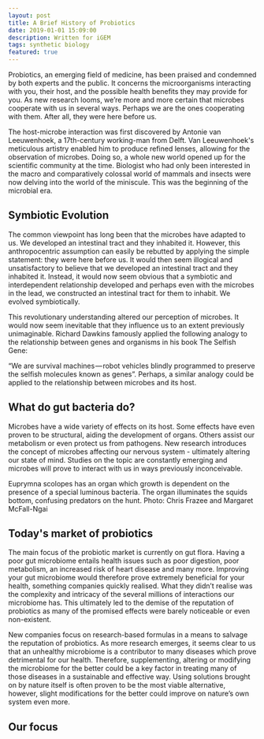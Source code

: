 ```yaml
---
layout: post
title: A Brief History of Probiotics
date: 2019-01-01 15:09:00
description: Written for iGEM
tags: synthetic biology
featured: true
---
```


Probiotics, an emerging field of medicine, has been praised and condemned by both experts and the public. It concerns the microorganisms interacting with you, their host, and the possible health benefits they may provide for you. As new research looms, we’re more and more certain that microbes cooperate with us in several ways. Perhaps we are the ones cooperating with them. After all, they were here before us.

The host-microbe interaction was first discovered by Antonie van Leeuwenhoek, a 17th-century working-man from Delft. Van Leeuwenhoek's meticulous artistry enabled him to produce refined lenses, allowing for the observation of microbes. Doing so, a whole new world opened up for the scientific community at the time. Biologist who had only been interested in the macro and comparatively colossal world of mammals and insects were now delving into the world of the miniscule. This was the beginning of the microbial era. 

## Symbiotic Evolution
The common viewpoint has long been that the microbes have adapted to us. We developed an intestinal tract and they inhabited it. However, this anthropocentric assumption can easily be rebutted by applying the simple statement: they were here before us. It would then seem illogical and unsatisfactory to believe that we developed an intestinal tract and they inhabited it. Instead, it would now seem obvious that a symbiotic and interdependent relationship developed and perhaps even with the microbes in the lead, we constructed an intestinal tract for them to inhabit. We evolved symbiotically. 

This revolutionary understanding altered our perception of microbes. It would now seem inevitable that they influence us to an extent previously unimaginable. Richard Dawkins famously applied the following analogy to the relationship between genes and organisms in his book The Selfish Gene:

“We are survival machines — robot vehicles blindly programmed to preserve the selfish molecules known as genes”. 
Perhaps, a similar analogy could be applied to the relationship between microbes and its host.

## What do gut bacteria do?
Microbes have a wide variety of effects on its host. Some effects have even proven to be structural, aiding the development of organs. Others assist our metabolism or even protect us from pathogens. New research introduces the concept of microbes affecting our nervous system - ultimately altering our state of mind. Studies on the topic are constantly emerging and microbes will prove to interact with us in ways previously inconceivable.  
<img class="fig" src="https://2019.igem.org/wiki/images/7/7e/T--Lund--euprymna_scolopes.png" alt="">
<p id=Euprymna class="fig">Euprymna scolopes has an organ which growth is dependent on the presence of a special luminous bacteria. The organ illuminates the squids bottom, confusing predators on the hunt. Photo: Chris Frazee and Margaret McFall-Ngai

## Today's market of probiotics
The main focus of the probiotic market is currently on gut flora. Having a poor gut microbiome entails health issues such as poor digestion, poor metabolism, an increased risk of heart disease and many more. Improving your gut microbiome would therefore prove extremely beneficial for your health, something companies quickly realised. What they didn’t realise was the complexity and intricacy of the several millions of interactions our microbiome has. This ultimately led to the demise of the reputation of probiotics as many of the promised effects were barely noticeable or even non-existent.  

New companies focus on research-based formulas in a means to salvage the reputation of probiotics. As more research emerges, it seems clear to us that an unhealthy microbiome is a contributor to many diseases which prove detrimental for our health. Therefore, supplementing, altering or modifying the microbiome for the better could be a key factor in treating many of those diseases in a sustainable and effective way. Using solutions brought on by nature itself is often proven to be the most viable alternative, however, slight modifications for the better could improve on nature’s own system even more. 
<h2 id="our focus">Our focus</h2>